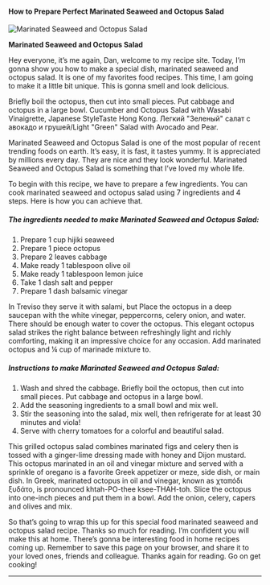             

#### How to Prepare Perfect Marinated Seaweed and Octopus Salad

![Marinated Seaweed and Octopus Salad](https://img-global.cpcdn.com/recipes/2448343_619d1e350e5761c6/751x532cq70/marinated-seaweed-and-octopus-salad-recipe-main-photo.jpg)

**Marinated Seaweed and Octopus Salad**

Hey everyone, it’s me again, Dan, welcome to my recipe site. Today, I’m gonna show you how to make a special dish, marinated seaweed and octopus salad. It is one of my favorites food recipes. This time, I am going to make it a little bit unique. This is gonna smell and look delicious.

Briefly boil the octopus, then cut into small pieces. Put cabbage and octopus in a large bowl. Cucumber and Octopus Salad with Wasabi Vinaigrette, Japanese StyleTaste Hong Kong. Легкий "Зеленый" салат с авокадо и грушей/Light "Green" Salad with Avocado and Pear.

Marinated Seaweed and Octopus Salad is one of the most popular of recent trending foods on earth. It’s easy, it is fast, it tastes yummy. It is appreciated by millions every day. They are nice and they look wonderful. Marinated Seaweed and Octopus Salad is something that I’ve loved my whole life.

To begin with this recipe, we have to prepare a few ingredients. You can cook marinated seaweed and octopus salad using 7 ingredients and 4 steps. Here is how you can achieve that.

##### The ingredients needed to make Marinated Seaweed and Octopus Salad:

1.  Prepare 1 cup hijiki seaweed
2.  Prepare 1 piece octopus
3.  Prepare 2 leaves cabbage
4.  Make ready 1 tablespoon olive oil
5.  Make ready 1 tablespoon lemon juice
6.  Take 1 dash salt and pepper
7.  Prepare 1 dash balsamic vinegar

In Treviso they serve it with salami, but Place the octopus in a deep saucepan with the white vinegar, peppercorns, celery onion, and water. There should be enough water to cover the octopus. This elegant octopus salad strikes the right balance between refreshingly light and richly comforting, making it an impressive choice for any occasion. Add marinated octopus and ¼ cup of marinade mixture to.

##### Instructions to make Marinated Seaweed and Octopus Salad:

1.  Wash and shred the cabbage. Briefly boil the octopus, then cut into small pieces. Put cabbage and octopus in a large bowl.
2.  Add the seasoning ingredients to a small bowl and mix well.
3.  Stir the seasoning into the salad, mix well, then refrigerate for at least 30 minutes and viola!
4.  Serve with cherry tomatoes for a colorful and beautiful salad.

This grilled octopus salad combines marinated figs and celery then is tossed with a ginger-lime dressing made with honey and Dijon mustard. This octopus marinated in an oil and vinegar mixture and served with a sprinkle of oregano is a favorite Greek appetizer or meze, side dish, or main dish. In Greek, marinated octopus in oil and vinegar, known as χταπόδι ξυδάτο, is pronounced khtah-PO-thee ksee-THAH-toh. Slice the octopus into one-inch pieces and put them in a bowl. Add the onion, celery, capers and olives and mix.

So that’s going to wrap this up for this special food marinated seaweed and octopus salad recipe. Thanks so much for reading. I’m confident you will make this at home. There’s gonna be interesting food in home recipes coming up. Remember to save this page on your browser, and share it to your loved ones, friends and colleague. Thanks again for reading. Go on get cooking!

* * *